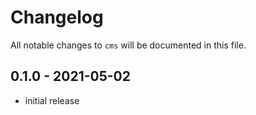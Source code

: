 # Changelog

All notable changes to `cms` will be documented in this file.

## 0.1.0 - 2021-05-02

- initial release
